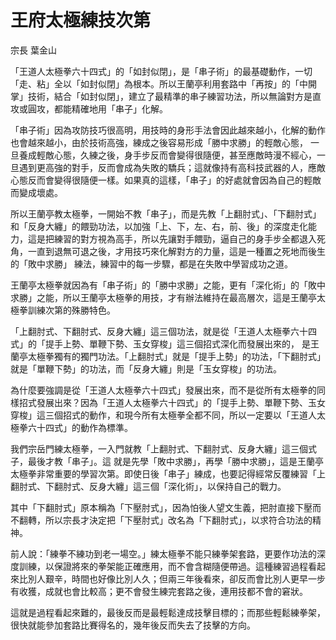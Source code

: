 # 王府太極練技次第

宗長
葉金山

「王道人太極拳六十四式」的「如封似閉」，是「串子術」的最基礎動作，一切 「走、粘」全以「如封似閉」為根本。所以王蘭亭利用套路中「再按」的「中開掌」技術，結合「如封似閉」，建立了最精準的串子練習功法，所以無論對方是直攻或圓攻，都能精確地用「串子」化解。

「串子術」因為攻防技巧很高明，用技時的身形手法會因此越來越小，化解的動作也會越來越小，由於技術高強，練成之後容易形成「勝中求勝」的輕敵心態， 一旦養成輕敵心態，久練之後，身手步反而會變得很隨便，甚至應敵時漫不經心，一旦遇到更高強的對手，反而會成為失敗的驕兵；這就像持有高科技武器的人，應敵心態反而會變得很隨便一樣。如果真的這樣，「串子」的好處就會因為自己的輕敵而變成壞處。

所以王蘭亭教太極拳，一開始不教「串子」，而是先教「上翻肘式」、「下翻肘式」和「反身大纏」的餵勁功法，以加強「上、下，左、右，前、後」的深度走化能力，這是把練習的對方視為高手，所以先讓對手餵勁，逼自己的身手步全都退入死角，一直到退無可退之後，才用技巧來化解對方的力量，這是一種置之死地而後生的「敗中求勝」 練法，練習中的每一步驟，都是在失敗中學習成功之道。

王蘭亭太極拳就因為有「串子術」的「勝中求勝」之能，更有「深化術」的「敗中求勝」之能，所以王蘭亭太極拳的用技，才有辦法維持在最高層次，這是王蘭亭太極拳訓練次第的殊勝特色。

「上翻肘式、下翻肘式、反身大纏」這三個功法，就是從「王道人太極拳六十四式」的「提手上勢、單鞭下勢、玉女穿梭」這三個招式深化而發展出來的， 是王蘭亭太極拳獨有的獨門功法。「上翻肘式」就是「提手上勢」的功法，「下翻肘式」就是「單鞭下勢」的功法，而「反身大纏」則是「玉女穿梭」的功法。

為什麼要強調是從「王道人太極拳六十四式」發展出來，而不是從所有太極拳的同樣招式發展出來？因為「王道人太極拳六十四式」的「提手上勢、單鞭下勢、玉女穿梭」這三個招式的動作，和現今所有太極拳全都不同，所以一定要以「王道人太極拳六十四式」的動作為標準。

我們宗岳門練太極拳，一入門就教「上翻肘式、下翻肘式、反身大纏」這三個式子，最後才教「串子」。這 就是先學「敗中求勝」，再學「勝中求勝」，這是王蘭亭太極拳非常重要的學習次第。即使日後「串子」練成，也要記得經常反覆練習「上翻肘式、下翻肘式、反身大纏」這三個「深化術」，以保持自己的戰力。

其中「下翻肘式」原本稱為「下壓肘式」，因為怕後人望文生義，把肘直接下壓而不翻轉，所以宗長才決定把「下壓肘式」改名為「下翻肘式」，以求符合功法的精神。

前人說：「練拳不練功到老一場空。」練太極拳不能只練拳架套路，更要作功法的深度訓練，以保證將來的拳架能正確應用，而不會含糊隨便帶過。這種練習過程看起來比別人艱辛，時間也好像比別人久；但兩三年後看來，卻反而會比別人更早一步有收獲，成就也會比較高；更不會發生練完套路之後，連用技都不會的窘狀。

這就是過程看起來難的，最後反而是最輕鬆達成技擊目標的；而那些輕鬆練拳架，很快就能參加套路比賽得名的，幾年後反而失去了技擊的方向。